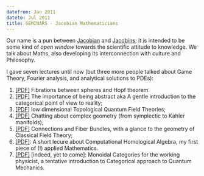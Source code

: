 ```yaml
---
datefrom: Jan 2011
dateto: Jul 2011
title: SEMINARS - Jacobian Mathematicians
---
```


Our name is a pun between <a href="http://en.wikipedia.org/wiki/Jacobian_matrix_and_determinant">Jacobian</a> and <a href="http://en.wikipedia.org/wiki/Jacobin">Jacobins</a>; it is intended to be some kind of <i>open window</i> towards the scientific attitude to knowledge. We talk about Maths, also developing its interconnection with culture and Philosophy. 

I gave seven lectures until now (but three more people talked about Game Theory, Fourier analysis, and analytical solutions to PDEs):

1. [[PDF]](stuff/giaco2_hopf_FIX.pdf) Fibrations between spheres and Hopf theorem
1. [[PDF]](stuff/cats.pdf) The importance of being abstract aka 
	A gentle introduction to the categorical point of view to reality;
1. [[PDF]](stuff/tqft_beamer.pdf) low dimensional Topological Quantum Field Theories;
1. [[PDF]](stuff/giaco_complessa2.pdf) Chatting about complex geometry (from symplectic to Kahler manifolds);
1. [[PDF]](stuff/giaco_fibri2.pdf) Connections and Fiber Bundles, with a glance to the geometry of Classical Field Theory;
1. [[PDF]](stuff/chomp.pdf): A short lecure about Computational Homological Algebra, my first piece of (!) applied Mathematics.
1. [[PDF]](stuff/rosetta.pdf) [indeed, yet to come]: Monoidal Categories for the working physicist, a tentative introduction to Categorical approach to Quantum Mechanics.
      


